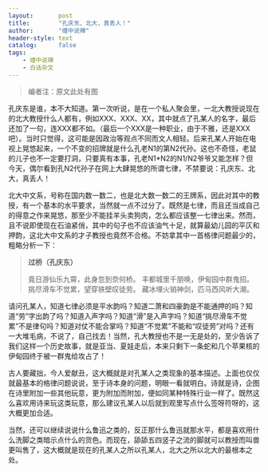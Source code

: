```yaml
---
layout:       post
title:        "孔庆东、北大，真丢人！"
author:       "缠中说禅"
header-style: text
catalog:      false
tags:
    - 缠中说禅
    - 白话杂文
---
```


> 编者注：原文此处有图



孔庆东是谁，本不大知道。第一次听说，是在一个私人聚会里，一北大教授说现在的北大教授什么人都有，例如XXX、XXX、XX，其中就点了孔某人的名字，最后还加了一句，连XXX都不如。（最后一个XXX是一种职业，由于不雅，还是XXX吧）。当时只觉得，这可能是因政治等观点不同而文人相轻。后来孔某人开始在电视上晃悠起来，一个不变的招牌就是什么孔老N1的第N2代孙。这也不奇怪，老鼠的儿子也不一定要打洞，只要真有本事，孔老N1*N2的N1/N2爷爷又能怎样？但今天，偶尔看到孔N2代孙子在网上大肆晃悠的所谓七律，不禁要说：孔庆东、北大，真丢人！



北大中文系，号称在国内数一数二，也是北大数一数二的王牌系，因此对其中的教授，有一个基本的水平要求，当然就一点不过分了。既然是七律，而且还当成自己的得意之作来晃悠，那至少不能挂羊头卖狗肉，怎么都应该整一七律出来。然而，且不说即使现在石油紧俏，其中的句子也不应该油气十足，就算最幼儿园的平仄和押韵，这北大中文系的才子教授也竟然不合格。不妨拿其中一首格律问题最少的，粗略分析一下：



> **过桥（孔庆东）**
>
> 竟日游仙乐九霄，此身忽到奈何桥。
> 丰都城里千朋唤，伊甸园中群鬼招。
> 挑尽滑车不觉累，望穿铁壁叹徒劳。
> 藏冰埋火销神剑，匹马西风听大潮。



请问孔某人，知道七律必须是平水韵吗？知道二萧和四豪韵是不能通押的吗？知道“劳”字出韵了吗？知道入声字吗？知道“滑”是入声字吗？知道“挑尽滑车不觉累”不是律句吗？知道对仗不能合掌吗？知道“不觉累”不能和“叹徒劳”对吗？还有一大堆毛病，不说了，自己找去！当然，孔大教授也不是一无是处的，至少告诉了我们这样一个历史故事，就是亚当、夏娃走后，本来只剩下一条蛇和几个苹果核的伊甸园终于被一群鬼给攻占了！



古人要藏拙，今人爱献丑，这大概就是对孔某人之类现象的基本描述。上面也仅仅就最基本的格律问题说说，至于诗本身的问题，明眼一看就明白。诗就是诗，企图在诗里附加一些其他玩意，更为附加而附加，便如同某种特殊行业一样了。既然这么喜欢用诗来玩这类玩意，那么建议孔某人以后就到观里写点什么签呀符呀的，这大概更加合适。



当然，还可以继续说说什么鲁迅之类的，反正那什么鲁迅就那水平，都是喜欢用什么洗脚之类暗示点什么的货色。而现在，舔舔五四竖子之流的脚就可以教授而叫兽更叫售了，这大概就是现在的孔某人之所以孔某人，北大之所以北大的最根本之处。
